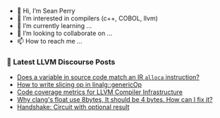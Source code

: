 - 👋 Hi, I’m Sean Perry
- 👀 I’m interested in compilers (c++, COBOL, llvm)
- 🌱 I’m currently learning ...
- 💞️ I’m looking to collaborate on ...
- 📫 How to reach me ...

<!---
s66perry/s66perry is a ✨ special ✨ repository because its `README.md` (this file) appears on your GitHub profile.
You can click the Preview link to take a look at your changes.
--->
### 📕 Latest LLVM Discourse Posts

<!-- DISCOURSE-LLVM:START -->
- [Does a variable in source code match an IR `alloca` instruction?](https://discourse.llvm.org/t/does-a-variable-in-source-code-match-an-ir-alloca-instruction/61963#post_1)
- [How to write slicing op in linalg::genericOp](https://discourse.llvm.org/t/how-to-write-slicing-op-in-linalg-genericop/61960#post_1)
- [Code coverage metrics for LLVM Compiler Infrastructure](https://discourse.llvm.org/t/code-coverage-metrics-for-llvm-compiler-infrastructure/61877#post_7)
- [Why clang&#39;s float use 8bytes, It should be 4 bytes. How can I fix it?](https://discourse.llvm.org/t/why-clangs-float-use-8bytes-it-should-be-4-bytes-how-can-i-fix-it/61959#post_3)
- [Handshake: Circuit with optional result](https://discourse.llvm.org/t/handshake-circuit-with-optional-result/61936#post_3)
<!-- DISCOURSE-LLVM:END -->
